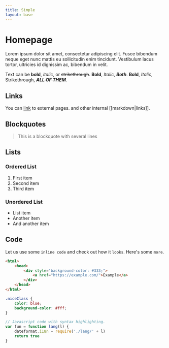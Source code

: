 ```yaml
---
title: Simple
layout: base
---
```


# Homepage

Lorem ipsum dolor sit amet, consectetur adipiscing elit. Fusce bibendum neque eget nunc mattis eu sollicitudin enim tincidunt. Vestibulum lacus tortor, ultricies id dignissim ac, bibendum in velit.

Text can be **bold**, _italic_, or ~~strikethrough~~.
**Bold**, _Italic_, _**Both**_.
**Bold**, _Italic_, ~~Strikethrough~~, ~~_**ALL OF THEM**_~~.

## Links

You can [link](https://example.dom/) to external pages. and other internal [[markdown|links]].

## Blockquotes

> This is a blockquote
> with several lines

## Lists

### Ordered List

1. First item
2. Second item
3. Third item

### Unordered List

-   List item
-   Another item
-   And another item

## Code

Let us use some `inline code` and check out how it `looks`. Here's some `more`.

```html
<html>
    <head>
        <div style="background-color: #333;">
            <a href="https://example.com/">Example</a>
        </div>
    </head>
</html>
```

```css
.niceClass {
    color: blue;
    background-color: #fff;
}
```

```js
// Javascript code with syntax highlighting.
var fun = function lang(l) {
    dateformat.i18n = require('./lang/' + l)
    return true
}
```

